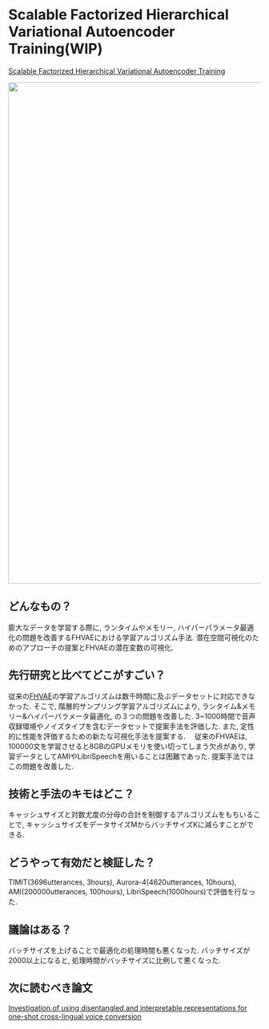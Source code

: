 # Scalable Factorized Hierarchical Variational Autoencoder Training(WIP)
[Scalable Factorized Hierarchical Variational Autoencoder Training](https://arxiv.org/abs/1804.03201)

 <img src = "https://user-images.githubusercontent.com/37444351/45342243-50534d00-b5d8-11e8-83f1-8b09042be715.png" width=1000>

## どんなもの？
膨大なデータを学習する際に, ランタイムやメモリー, ハイパーパラメータ最適化の問題を改善するFHVAEにおける学習アルゴリズム手法.
潜在空間可視化のためのアプローチの提案とFHVAEの潜在変数の可視化.

## 先行研究と比べてどこがすごい？
従来の[FHVAE](https://github.com/supikiti/research_paper/blob/master/Unsupervised_Learning_of_Disentangled_and_Interpretable_Representations_from_Sequential_Data.md)の学習アルゴリズムは数千時間に及ぶデータセットに対応できなかった. そこで, 階層的サンプリング学習アルゴリズムにより, ランタイム&メモリー&ハイパーパラメータ最適化, の３つの問題を改善した. 3~1000時間で音声収録環境やノイズタイプを含むデータセットで提案手法を評価した. また, 定性的に性能を評価するための新たな可視化手法を提案する.
　従来のFHVAEは, 100000文を学習させると8GBのGPUメモリを使い切ってしまう欠点があり, 学習データとしてAMIやLibriSpeechを用いることは困難であった. 提案手法ではこの問題を改善した.

## 技術と手法のキモはどこ？
キャッシュサイズと対数尤度の分母の合計を制御するアルゴリズムをもちいることで, キャッシュサイズをデータサイズMからバッチサイズKに減らすことができる.

## どうやって有効だと検証した？
TIMIT(3696utterances, 3hours), Aurora-4(4620utterances, 10hours), AMI(200000utterances, 100hours), LibriSpeech(1000hours)で評価を行なった. 

## 議論はある？
バッチサイズを上げることで最適化の処理時間も悪くなった. バッチサイズが2000以上になると, 処理時間がバッチサイズに比例して悪くなった. 

## 次に読むべき論文
[Investigation of using disentangled and interpretable representations for one-shot cross-lingual voice conversion](https://arxiv.org/abs/1808.05294)


